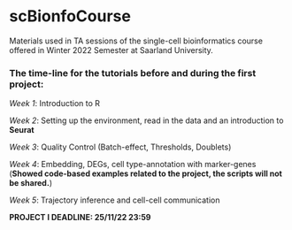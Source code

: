 # scBionfoCourse

Materials used in TA sessions of the single-cell bioinformatics course offered in Winter 2022 Semester at Saarland University.

### The time-line for the tutorials before and during the first project:

*Week 1*: Introduction to R

*Week 2*: Setting up the environment, read in the data and an introduction to **Seurat**

*Week 3*: Quality Control (Batch-effect, Thresholds, Doublets)

*Week 4*: Embedding, DEGs, cell type-annotation with marker-genes (**Showed code-based examples related to the project, the scripts will not be shared.**)

*Week 5*: Trajectory inference and cell-cell communication

**PROJECT I DEADLINE: 25/11/22 23:59**